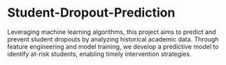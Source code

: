 # Student-Dropout-Prediction
Leveraging machine learning algorithms, this project aims to predict and prevent student dropouts by analyzing historical academic data. Through feature engineering and model training, we develop a predictive model to identify at-risk students, enabling timely intervention strategies.
